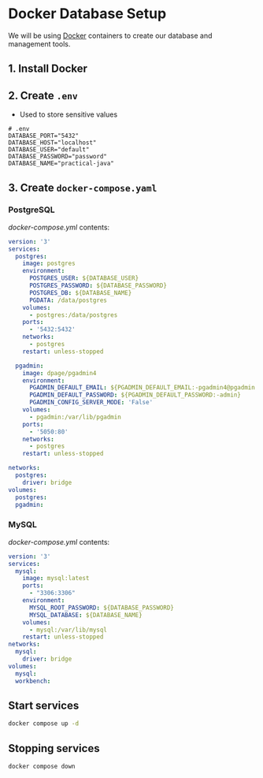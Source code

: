 # Docker Database Setup

We will be using [Docker](https://www.docker.com/products/docker-desktop/)
containers to create our database and management tools.

## 1. Install Docker

## 2. Create `.env`

- Used to store sensitive values

```
# .env
DATABASE_PORT="5432"
DATABASE_HOST="localhost"
DATABASE_USER="default"
DATABASE_PASSWORD="password"
DATABASE_NAME="practical-java"
```

## 3. Create `docker-compose.yaml`

### PostgreSQL

_docker-compose.yml_ contents:

```yaml
version: '3'
services:
  postgres:
    image: postgres
    environment:
      POSTGRES_USER: ${DATABASE_USER}
      POSTGRES_PASSWORD: ${DATABASE_PASSWORD}
      POSTGRES_DB: ${DATABASE_NAME}
      PGDATA: /data/postgres
    volumes:
      - postgres:/data/postgres
    ports:
      - '5432:5432'
    networks:
      - postgres
    restart: unless-stopped

  pgadmin:
    image: dpage/pgadmin4
    environment:
      PGADMIN_DEFAULT_EMAIL: ${PGADMIN_DEFAULT_EMAIL:-pgadmin4@pgadmin.org}
      PGADMIN_DEFAULT_PASSWORD: ${PGADMIN_DEFAULT_PASSWORD:-admin}
      PGADMIN_CONFIG_SERVER_MODE: 'False'
    volumes:
      - pgadmin:/var/lib/pgadmin
    ports:
      - '5050:80'
    networks:
      - postgres
    restart: unless-stopped

networks:
  postgres:
    driver: bridge
volumes:
  postgres:
  pgadmin:
```

### MySQL

_docker-compose.yml_ contents:

```yaml
version: '3'
services:
  mysql:
    image: mysql:latest
    ports:
      - "3306:3306"
    environment:
      MYSQL_ROOT_PASSWORD: ${DATABASE_PASSWORD}
      MYSQL_DATABASE: ${DATABASE_NAME}
    volumes:
      - mysql:/var/lib/mysql
    restart: unless-stopped
networks:
  mysql:
    driver: bridge
volumes:
  mysql:
  workbench:
```

## Start services

```bash
docker compose up -d
```
## Stopping services

```bash
docker compose down 
```


